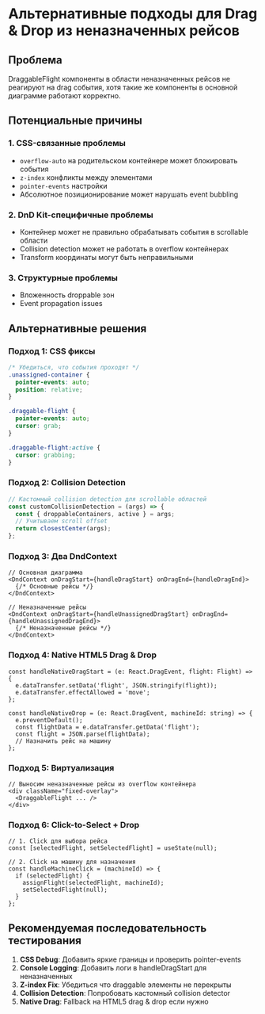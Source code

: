 # Альтернативные подходы для Drag & Drop из неназначенных рейсов

## Проблема
DraggableFlight компоненты в области неназначенных рейсов не реагируют на drag события, хотя такие же компоненты в основной диаграмме работают корректно.

## Потенциальные причины

### 1. CSS-связанные проблемы
- `overflow-auto` на родительском контейнере может блокировать события
- `z-index` конфликты между элементами
- `pointer-events` настройки
- Абсолютное позиционирование может нарушать event bubbling

### 2. DnD Kit-специфичные проблемы
- Контейнер может не правильно обрабатывать события в scrollable области
- Collision detection может не работать в overflow контейнерах
- Transform координаты могут быть неправильными

### 3. Структурные проблемы
- Вложенность droppable зон
- Event propagation issues

## Альтернативные решения

### Подход 1: CSS фиксы
```css
/* Убедиться, что события проходят */
.unassigned-container {
  pointer-events: auto;
  position: relative;
}

.draggable-flight {
  pointer-events: auto;
  cursor: grab;
}

.draggable-flight:active {
  cursor: grabbing;
}
```

### Подход 2: Collision Detection
```typescript
// Кастомный collision detection для scrollable областей
const customCollisionDetection = (args) => {
  const { droppableContainers, active } = args;
  // Учитываем scroll offset
  return closestCenter(args);
};
```

### Подход 3: Два DndContext
```tsx
// Основная диаграмма
<DndContext onDragStart={handleDragStart} onDragEnd={handleDragEnd}>
  {/* Основные рейсы */}
</DndContext>

// Неназначенные рейсы 
<DndContext onDragStart={handleUnassignedDragStart} onDragEnd={handleUnassignedDragEnd}>
  {/* Неназначенные рейсы */}
</DndContext>
```

### Подход 4: Native HTML5 Drag & Drop
```tsx
const handleNativeDragStart = (e: React.DragEvent, flight: Flight) => {
  e.dataTransfer.setData('flight', JSON.stringify(flight));
  e.dataTransfer.effectAllowed = 'move';
};

const handleNativeDrop = (e: React.DragEvent, machineId: string) => {
  e.preventDefault();
  const flightData = e.dataTransfer.getData('flight');
  const flight = JSON.parse(flightData);
  // Назначить рейс на машину
};
```

### Подход 5: Виртуализация
```tsx
// Выносим неназначенные рейсы из overflow контейнера
<div className="fixed-overlay">
  <DraggableFlight ... />
</div>
```

### Подход 6: Click-to-Select + Drop
```tsx
// 1. Click для выбора рейса
const [selectedFlight, setSelectedFlight] = useState(null);

// 2. Click на машину для назначения
const handleMachineClick = (machineId) => {
  if (selectedFlight) {
    assignFlight(selectedFlight, machineId);
    setSelectedFlight(null);
  }
};
```

## Рекомендуемая последовательность тестирования

1. **CSS Debug**: Добавить яркие границы и проверить pointer-events
2. **Console Logging**: Добавить логи в handleDragStart для неназначенных
3. **Z-index Fix**: Убедиться что draggable элементы не перекрыты
4. **Collision Detection**: Попробовать кастомный collision detector
5. **Native Drag**: Fallback на HTML5 drag & drop если нужно
